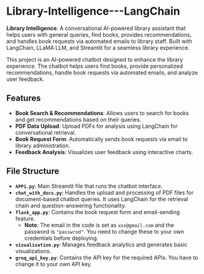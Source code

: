 # Library-Intelligence---LangChain

**Library Intelligence**: A conversational AI-powered library assistant that helps users with general queries, find books, provides recommendations, and handles book requests via automated emails to library staff. Built with LangChain, LLaMA LLM, and Streamlit for a seamless library experience.

This project is an AI-powered chatbot designed to enhance the library experience. The chatbot helps users find books, provide personalized recommendations, handle book requests via automated emails, and analyze user feedback.

## Features
- **Book Search & Recommendations**: Allows users to search for books and get recommendations based on their queries.
- **PDF Data Upload**: Upload PDFs for analysis using LangChain for conversational retrieval.
- **Book Request Form**: Automatically sends book requests via email to library administration.
- **Feedback Analysis**: Visualizes user feedback using interactive charts.

## File Structure

- **`APP1.py`**: Main Streamlit file that runs the chatbot interface.
- **`chat_with_docs.py`**: Handles the upload and processing of PDF files for document-based chatbot queries. It uses LangChain for the retrieval chain and question-answering functionality.
- **`flask_app.py`**: Contains the book request form and email-sending feature.
  - **Note**: The email in the code is set as `xxx@gmail.com` and the password is `"passwrod"`. You need to change these to your own credentials before deploying.
- **`visualisation.py`**: Manages feedback analytics and generates basic visualizations.
- **`groq_api_key.py`**: Contains the API key for the required APIs. You have to change it to your own API key.
